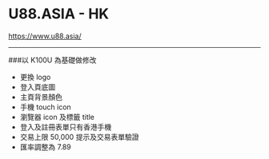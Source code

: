 # U88.ASIA - HK

https://www.u88.asia/

---

###以 K100U 為基礎做修改

- 更換 logo
- 登入頁底圖
- 主頁背景顏色
- 手機 touch icon
- 瀏覽器 icon 及標籤 title
- 登入及註冊表單只有香港手機
- 交易上限 50,000 提示及交易表單驗證
- 匯率調整為 7.89

